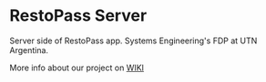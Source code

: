 # RestoPass Server
Server side of RestoPass app. Systems Engineering's FDP at UTN Argentina. 

More info about our project on [WIKI](https://github.com/yamilacasarini/restopassServer/wiki)
